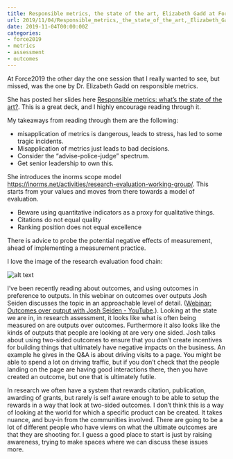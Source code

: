 ```yaml
---
title: Responsible metrics, the state of the art, Elizabeth Gadd at Force2019 
url: 2019/11/04/Responsible_metrics,_the_state_of_the_art,_Elizabeth_Gadd_at_Force2019_/
date: 2019-11-04T00:00:00Z
categories:
- force2019
- metrics
- assessment
- outcomes
---
```


At Force2019 the other day the one session that I really wanted to see, but missed, was the one by Dr. Elizabeth Gadd on responsible metrics. 

She has posted her slides here [Responsible metrics: what’s the state of the art?](https://repository.lboro.ac.uk/articles/Responsible_metrics_what_s_the_state_of_the_art_/10003274/1). This is a great deck, and I highly encourage reading through it. 

My takeaways from reading through them are the following: 

* misapplication of metrics is dangerous, leads to stress, has led to some tragic incidents.   
* Misapplication of metrics just leads to bad decisions. 
* Consider the “advise-police-judge” spectrum.     
* Get senior leadership to own this.  

She introduces the inorms scope model https://inorms.net/activities/research-evaluation-working-group/. This starts from your values and moves from there towards a model of evaluation. 

* Beware using quantitative indicators as a proxy for qualitative things.  
* Citations do not equal quality   
* Ranking position does not equal excellence   

There is advice to probe the potential negative effects of measurement, ahead of implementing a measurement practice. 

I love the image of the research evaluation food chain: 

![alt text](https://s3.amazonaws.com/partially-attended-media-bucket/assessment_foodchain.jpg)

I’ve been recently reading about outcomes, and using outcomes in preference to outputs. In this webinar on outcomes over outputs Josh Seiden discusses the topic in an approachable level of detail. 
([Webinar: Outcomes over output with Josh Seiden - YouTube](https://www.youtube.com/watch?feature=youtu.be&v=o5z4Dj1EhbQ&app=desktop).). Looking at the state we are in, in research assessment, it looks like what is often being measured on are outputs over outcomes. Furthermore it also looks like the kinds of outputs that people are looking at are very one sided.  Josh talks about using two-sided outcomes to ensure that you don’t create incentives for building things that ultimately have negative impacts on the business. An example he gives in the Q&A is about driving visits to a page. You might be able to spend a lot on driving traffic, but if you don’t check that the people landing on the page are having good interactions there, then you have created an outcome, but one that is ultimately futile. 

In research we often have a system that rewards citation, publication, awarding of grants, but rarely is self aware enough to be able to setup the rewards in a way that look at two-sided outcomes. I don’t think this is a way of looking at the world for which a specific product can be created. It takes nuance, and buy-in from the communities involved. There are going to be a lot of different people who have views on what the ultimate outcomes are that they are shooting for. I guess a good place to start is just by raising awareness, trying to make spaces where we can discuss these issues more. 